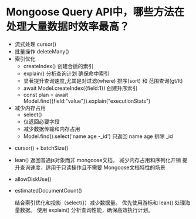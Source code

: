 # Mongoose Query API中，哪些方法在处理大量数据时效率最高？

- 流式处理 cursor()
- 批量操作 deleteMany()
- 索引优化
  - createIndex() 创建合适的索引
  - explain() 分析查询计划 确保命中索引
  - 显著提升查询速度,尤其是对过滤(where) 排序(sort) 和 范围查询(gt/lt)
  - await Model.createIndex({field:1}) 创建升序索引
  - const plan = await Model.find({field:"value"}).explain("executionStats")
- 减少内存占用
  - select()
  - 仅返回必要字段
  - 减少数据传输和内存占用
  - Model.find().select('name age -\_id') 只返回 name age 排除 \_id

* cursor() + batchSize()
* lean() 返回普通js对象而非 mongoose文档。 减少内存占用和序列化开销 提升查询速度，适用于只读操作且不需要 Mongoose文档特性的场景
* allowDiskUse()
* estimatedDocumentCount()

  结合索引优化和投影（select()）减少数据量。
  优先使用游标和 lean() 处理海量数据。
  使用 explain() 分析查询性能，确保高效执行计划。
